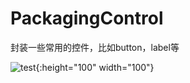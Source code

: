 # PackagingControl
封装一些常用的控件，比如button，label等

![test](https://assets-cdn.github.com/images/icons/emoji/unicode/1f44d.png?v8){:height="100" width="100"}

